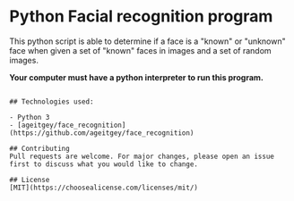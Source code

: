 # Python Facial recognition program
This python script is able to determine if a face is a "known" or "unknown" face when given a set of "known" faces in images and a set of random images.

**Your computer must have a python interpreter to run this program.**
```

## Technologies used:

- Python 3
- [ageitgey/face_recognition](https://github.com/ageitgey/face_recognition)

## Contributing
Pull requests are welcome. For major changes, please open an issue first to discuss what you would like to change.

## License
[MIT](https://choosealicense.com/licenses/mit/)